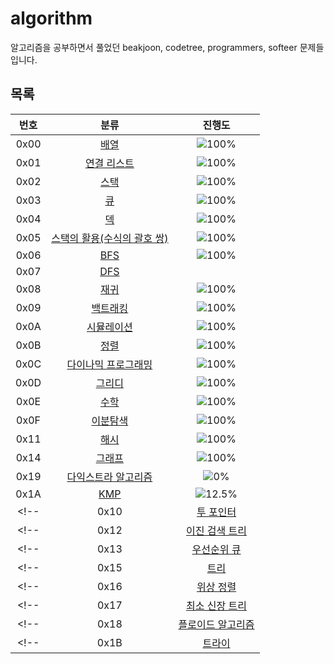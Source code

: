 # algorithm

알고리즘을 공부하면서 풀었던 beakjoon, codetree, programmers, softeer 문제들 입니다.

## 목록
| 번호 | 분류 | 진행도 |
| :--: | :--: | :--: |
| 0x00 | [배열](0x00_Array/README.md) | ![100%](https://progress-bar.xyz/4/?title=progress&width=500) |
| 0x01 | [연결 리스트](0x01_LinkedList/README.md) | ![100%](https://progress-bar.xyz/3/?scale=3&title=progress&width=500&color=babaca&suffix=/3) |
| 0x02 | [스택](0x02_Stack/README.md) | ![100%](https://progress-bar.xyz/8/?scale=8&title=progress&width=500&color=babaca&suffix=/8) |
| 0x03 | [큐](0x03_Queue/README.md) | ![100%](https://progress-bar.xyz/3/?scale=3&title=progress&width=500&color=babaca&suffix=/3) |
| 0x04 | [덱](0x04_Deque/README.md) | ![100%](https://progress-bar.xyz/4/?scale=4&title=progress&width=500&color=babaca&suffix=/4) |
| 0x05 | [스택의 활용(수식의 괄호 쌍)](0x05_ClosedParenthesis/README.md) | ![100%](https://progress-bar.xyz/5/?scale=5&title=progress&width=500&color=babaca&suffix=/5) |
| 0x06 | [BFS](0x06_BFS/README.md) | ![100%](https://progress-bar.xyz/30/?scale=30&title=progress&width=500&color=babaca&suffix=/30) |
| 0x07 | [DFS](0x07_DFS/README.md) | |
| 0x08 | [재귀](0x08_Recursion/README.md) | ![100%](https://progress-bar.xyz/9/?scale=10&title=progress&width=500&color=babaca&suffix=/10) |
| 0x09 | [백트래킹](0x09_BackTracking/README.md) | ![100%](https://progress-bar.xyz/20/?scale=20&title=progress&width=500&color=babaca&suffix=/20) |
| 0x0A | [시뮬레이션](0x0A_Simulation/README.md) | ![100%](https://progress-bar.xyz/15/?scale=61&title=progress&width=500&color=babaca&suffix=/61) |
| 0x0B | [정렬](0x0B_Sort/README.md) | ![100%](https://progress-bar.xyz/17/?scale=8&title=progress&width=500&color=babaca&suffix=/17) |
| 0x0C | [다이나믹 프로그래밍](0x0C_DP/README.md) | ![100%](https://progress-bar.xyz/16/?scale=44&title=progress&width=500&color=babaca&suffix=/44) |
| 0x0D | [그리디](0x0D_Greedy/README.md) | ![100%](https://progress-bar.xyz/4/?scale=17&title=progress&width=500&color=babaca&suffix=/17) |
| 0x0E | [수학](0x0E_Math/README.md) | ![100%](https://progress-bar.xyz/1/?scale=39&title=progress&width=500&color=babaca&suffix=/39) |
| 0x0F | [이분탐색](0x0F_BinarySearch/README.md) | ![100%](https://progress-bar.xyz/5/?scale=21&title=progress&width=500&color=babaca&suffix=/21) |
| 0x11 | [해시](0x11_Hash/README.md) | ![100%](https://progress-bar.xyz/1/?scale=10&title=progress&width=500&color=babaca&suffix=/10) |
| 0x14 | [그래프](0x14_Graph/README.md) | ![100%](https://progress-bar.xyz/2/?scale=13&title=progress&width=500&color=babaca&suffix=/13) |
| 0x19 | [다익스트라 알고리즘](0x19_Dijkstra/README.md) | ![0%](https://progress-bar.xyz/3/?scale=14&title=progress&width=500&color=babaca&suffix=/14) |
| 0x1A | [KMP](0x1A_KMP/README.md) | ![12.5%](https://progress-bar.xyz/1/?scale=8&title=progress&width=500&color=babaca&suffix=/8) |
<!-- | 0x10 | [투 포인터](0x10_TwoPointer) | ![100%](https://progress-bar.xyz/0/?scale=11&title=progress&width=500&color=babaca&suffix=/11) | -->
<!-- | 0x12 | [이진 검색 트리](0x12_BinarySearchTree/README.md) | ![100%](https://progress-bar.xyz/0/?scale=7&title=progress&width=500&color=babaca&suffix=/7) | -->
<!-- | 0x13 | [우선순위 큐](0x13_PriorityQueue/README.md) | ![100%](https://progress-bar.xyz/0/?scale=8&title=progress&width=500&color=babaca&suffix=/8) | -->
<!-- | 0x15 | [트리](0x15_Tree/README.md) | ![100%](https://progress-bar.xyz/0/?scale=13&title=progress&width=500&color=babaca&suffix=/13) | -->
<!-- | 0x16 | [위상 정렬](0x16_TopologicalSort/README.md) | ![100%](https://progress-bar.xyz/0/?scale=7&title=progress&width=500&color=babaca&suffix=/7) | -->
<!-- | 0x17 | [최소 신장 트리](0x17_MinimumSpanningTree/README.md) | ![100%](https://progress-bar.xyz/0/?scale=9&title=progress&width=500&color=babaca&suffix=/9) | -->
<!-- | 0x18 | [플로이드 알고리즘](0x18_FloydWarshall/README.md) | ![100%](https://progress-bar.xyz/0/?scale=15&title=progress&width=500&color=babaca&suffix=/15) | -->
<!-- | 0x1B | [트라이](0x1B_Trie/README.md) | ![0%](https://progress-bar.xyz/0/?scale=10&title=progress&width=500&color=babaca&suffix=/10) | -->
